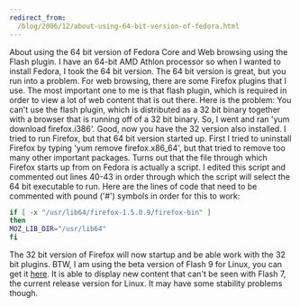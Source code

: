 ```yaml
---
redirect_from:
  /blog/2006/12/about-using-64-bit-version-of-fedora.html
---
```

About using the 64 bit version of Fedora Core and Web browsing using the Flash plugin.
I have an 64-bit AMD Athlon processor so when I wanted to install Fedora, I took the 64 bit version. The 64 bit version is great, but you run into a problem. For web browsing, there are some Firefox plugins that I use. The most important one to me is that flash plugin, which is required in order to view a lot of web content that is out there. Here is the problem: You can't use the flash plugin, which is distributed as a 32 bit binary together with a browser that is running off of a 32 bit binary. So, I went and ran 'yum download firefox.i386'. Good, now you have the 32 version also installed. I tried to run Firefox, but that 64 bit version started up.
First I tried to uninstall Firefox by typing 'yum remove firefox.x86_64', but that tried to remove too many other important packages.
Turns out that the file through which Firefox starts up from on Fedora is actually a script. I edited this script and commented out lines 40-43 in order through which the script will select the 64 bit executable to run. Here are the lines of code that need to be commented with pound ('#') symbols in order for this to work:

~~~ bash
if [ -x "/usr/lib64/firefox-1.5.0.9/firefox-bin" ]
then
MOZ_LIB_DIR="/usr/lib64"
fi
~~~

The 32 bit version of Firefox will now startup and be able work with the 32 bit plugins. BTW, I am using the beta version of Flash 9 for Linux, you can get it [here](http://labs.adobe.com/technologies/flashplayer9/). It is able to display new content that can't be seen with Flash 7, the current release version for Linux. It may have some stability problems though.
